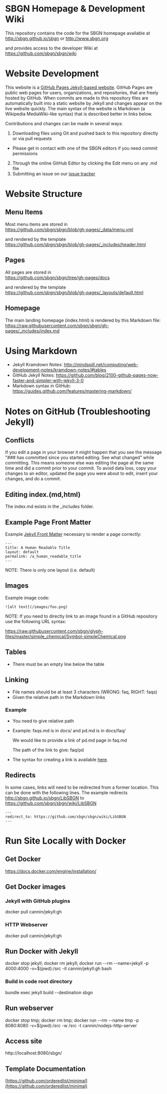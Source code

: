# SBGN Homepage & Development Wiki

This repository contains the code for the SBGN homepage available at  
http://sbgn.github.io/sbgn or http://www.sbgn.org

and provides access to the developer Wiki at  
https://github.com/sbgn/sbgn/wiki

# Website Development

This website is a [GitHub Pages Jekyll-based website](https://jekyllrb.com/docs/github-pages/). GitHub Pages are public web pages for users, organizations, and repositories, that are freely hosted by GitHub. When commits are made to this repository files are automatically built into a static website by Jekyll and changes appear on the live website quickly. The main syntax of the website is Markdown (a Wikipedia MediaWiki-like syntax) that is described better in links below. 

Contributions and changes can be made in several ways:

1. Downloading files using Git and pushed back to this repository directly or via pull requests 
 * Please get in contact with one of the SBGN editors if you need commit permissions
2. Through the online GitHub Editor by clicking the Edit menu on any .md file
3. Submitting an issue on our [issue tracker](https://github.com/sbgn/sbgn/issues) 

# Website Structure
## Menu Items 

Most menu items are stored in  
https://github.com/sbgn/sbgn/blob/gh-pages/_data/menu.yml

and rendered by the template  
https://github.com/sbgn/sbgn/blob/gh-pages/_includes/header.html

## Pages

All pages are stored in  
https://github.com/sbgn/sbgn/tree/gh-pages/docs

and rendered by the template  
https://github.com/sbgn/sbgn/blob/gh-pages/_layouts/default.html

## Homepage 

The main landing homepage (index.html) is rendered by this Markdown file:  
https://raw.githubusercontent.com/sbgn/sbgn/gh-pages/_includes/index.md

# Using Markdown

* Jekyll Kramdown Notes: http://mindspill.net/computing/web-development-notes/kramdown-notes/#tables
* GitHub Jekyll Notes: https://github.com/blog/2100-github-pages-now-faster-and-simpler-with-jekyll-3-0
* Markdown syntax in GitHub: https://guides.github.com/features/mastering-markdown/

# Notes on GitHub (Troubleshooting Jekyll)

## Conflicts

If you edit a page in your browser it might happen that you see the message
"### has committed since you started editing. See what changed" while committing.
This means someone else was editing the page at the same time and did a commit prior to your commit.
To avoid data loss, copy your changes to an editor, updated the page you were about to edit, insert your changes, and do a commit.

## Editing index.(md,html)

The index.md exists in the _includes folder.

## Example Page Front Matter

Example [Jekyll Front Matter](https://jekyllrb.com/docs/frontmatter/) necessary to render a page correctly: 

    ---
    title: A Human Readable Title
    layout: default
    permalink: /a_human_readable_title
    ---

NOTE: There is only one layout (i.e. default)

## Images
Example image code: 

    ![alt text](/images/foo.png)

NOTE: If you need to directly link to an image found in a GitHub repository use the following URL syntax: 

https://raw.githubusercontent.com/sbgn/glyph-files/master/simple_chemical/Symbol-simpleChemical.png
    
## Tables
* There must be an empty line below the table

## Linking
* File names should be at least 3 characters (WRONG: faq, RIGHT: faqs)
* Given the relative path in the Markdown links

### Example
* You need to give relative path
 * Example: faqs.md is in docs/ and pd.md is in docs/faq/

   We would like to provide a link of pd.md page in faq.md

   The path of the link to give: faq/pd
 * The syntax for creating a link is available [here](https://guides.github.com/features/mastering-markdown/).

## Redirects 
In some cases, links will need to be redirected from a former location. This can be done with the following lines. The example redirects http://sbgn.github.io/sbgn/LibSBGN to https://github.com/sbgn/sbgn/wiki/LibSBGN

    ---
    redirect_to: https://github.com/sbgn/sbgn/wiki/LibSBGN
    ---

# Run Site Locally with Docker

## Get Docker
https://docs.docker.com/engine/installation/

## Get Docker images

### Jekyll with GitHub plugins
docker pull cannin/jekyll:gh

### HTTP Webserver
docker pull cannin/jekyll:gh

## Run Docker with Jekyll
docker stop jekyll; docker rm jekyll; docker run --rm --name=jekyll -p 4000:4000 -v=$(pwd):/src -it cannin/jekyll:gh bash

### Build in code root directory
bundle exec jekyll build --destination sbgn

## Run webserver
docker stop tmp; docker rm tmp; docker run --rm --name tmp -p 8080:8080 -v=$(pwd):/src -w /src -t cannin/nodejs-http-server

## Access site
http://localhost:8080/sbgn/

## Template Documentation
[https://github.com/orderedlist/minimal](https://github.com/orderedlist/minimal)

